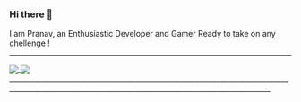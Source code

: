 ### Hi there 👋
I am Pranav, an Enthusiastic Developer and Gamer Ready to take on any chellenge !
____________________________________________________________________________________________________________________________________________

<a href="https://github.com/Pranav-Talmale">
  <img align="center" src="https://github-readme-stats.vercel.app/api?username=Pranav-Talmale&show_icons=true&theme=midnight-purple" />
</a>
<a href="https://github.com/Pranav-Talmale">
  <img align="center" src="https://github-readme-stats.vercel.app/api/top-langs/?username=Pranav-Talmale&theme=midnight-purple&layout=compact" />
</a>
_______________________________________________________________________________________________________________________________________________________
